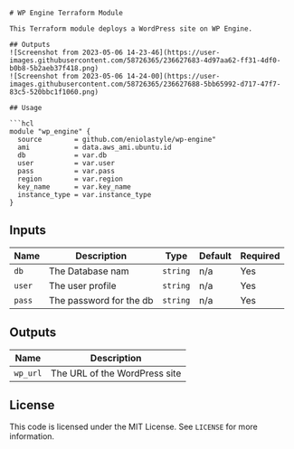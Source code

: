
```
# WP Engine Terraform Module

This Terraform module deploys a WordPress site on WP Engine.

## Outputs
![Screenshot from 2023-05-06 14-23-46](https://user-images.githubusercontent.com/58726365/236627683-4d97aa62-ff31-4df0-b0b8-5b2aeb37f418.png)
![Screenshot from 2023-05-06 14-24-00](https://user-images.githubusercontent.com/58726365/236627688-5bb65992-d717-47f7-83c5-520bbc1f1060.png)

## Usage

```hcl
module "wp_engine" {
  source        = github.com/eniolastyle/wp-engine"
  ami           = data.aws_ami.ubuntu.id
  db            = var.db
  user          = var.user
  pass          = var.pass
  region        = var.region
  key_name      = var.key_name
  instance_type = var.instance_type
}
```

## Inputs

| Name | Description | Type | Default | Required |
|------|-------------|------|---------|----------|
| `db` | The Database nam | `string` | n/a | Yes |
| `user` | The user profile | `string` | n/a | Yes |
| `pass` | The password for the db | `string` | n/a | Yes |


## Outputs

| Name | Description |
|------|-------------|
| `wp_url` | The URL of the WordPress site |


## License

This code is licensed under the MIT License. See `LICENSE` for more information.
```

